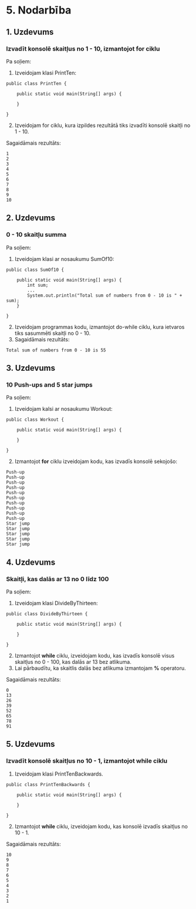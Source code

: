 # 5. Nodarbība

## 1. Uzdevums
### Izvadīt konsolē skaitļus no 1 - 10, izmantojot **for** ciklu

Pa soļiem:

1. Izveidojam klasi PrintTen:
```aidl
public class PrintTen {

    public static void main(String[] args) {
        
    }
    
}
```
2. Izveidojam for ciklu, kura izpildes rezultātā tiks izvadīti konsolē skaitļi no 1 - 10.

Sagaidāmais rezultāts:
```
1
2
3
4
5
6
7
8
9
10
```

## 2. Uzdevums
### 0 - 10 skaitļu summa

Pa soļiem:

1. Izveidojam klasi ar nosaukumu SumOf10:
```aidl
public class SumOf10 {

    public static void main(String[] args) {
        int sum;
        ...
        System.out.println("Total sum of numbers from 0 - 10 is " + sum);
    }

}
```
2. Izveidojam programmas kodu, izmantojot do-while ciklu, kura ietvaros tiks sasummēti skaitļi no 0 - 10.
3. Sagaidāmais rezultāts:
```
Total sum of numbers from 0 - 10 is 55
```
## 3. Uzdevums
### 10 Push-ups and 5 star jumps

Pa soļiem:

1. Izveidojam kalsi ar nosaukumu Workout:
```aidl
public class Workout {

    public static void main(String[] args) {

    }
    
}
```
2. Izmantojot **for** ciklu izveidojam kodu, kas izvadīs konsolē sekojošo:
```
Push-up
Push-up
Push-up
Push-up
Push-up
Push-up
Push-up
Push-up
Push-up
Push-up
Star jump
Star jump
Star jump
Star jump
Star jump
```
## 4. Uzdevums
### Skaitļi, kas dalās ar 13 no 0 līdz 100

Pa soļiem:

1. Izveidojam klasi DivideByThirteen:
```aidl
public class DivideByThirteen {

    public static void main(String[] args) {
        
    }

}
```
2. Izmantojot **while** ciklu, izveidojam kodu, kas izvadīs konsolē visus skaitļus no 0 - 100, kas dalās ar 13 bez atlikuma.
3. Lai pārbaudītu, ka skaitlis dalās bez atlikuma izmantojam **%** operatoru.

Sagaidāmais rezultāts:
```
0
13
26
39
52
65
78
91
```
## 5. Uzdevums
### Izvadīt konsolē skaitļus no 10 - 1, izmantojot **while** ciklu

1. Izveidojam klasi PrintTenBackwards.
```aidl
public class PrintTenBackwards {

    public static void main(String[] args) {

    }

}
```
2. Izmantojot **while** ciklu, izveidojam kodu, kas konsolē izvadīs skaitļus no 10 - 1.

Sagaidāmais rezultāts:
```
10
9
8
7
6
5
4
3
2
1
```